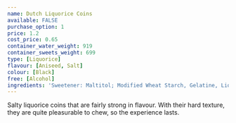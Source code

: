 ```yaml
---
name: Dutch Liquorice Coins
available: FALSE
purchase_option: 1
price: 1.2
cost_price: 0.65
container_water_weight: 919
container_sweets_weight: 699
type: [Liquorice]
flavour: [Aniseed, Salt]
colour: [Black]
free: [Alcohol]
ingredients: 'Sweetener: Maltitol; Modified Wheat Starch, Gelatine, Liquorice Extract, Ammonium Chloride, Flavour, Glazing Agent: Vegetable Oil, Beeswax. Contains Gluten.'
---
```

Salty liquorice coins that are fairly strong in flavour. With their hard texture, they are quite pleasurable to chew, so the experience lasts.
